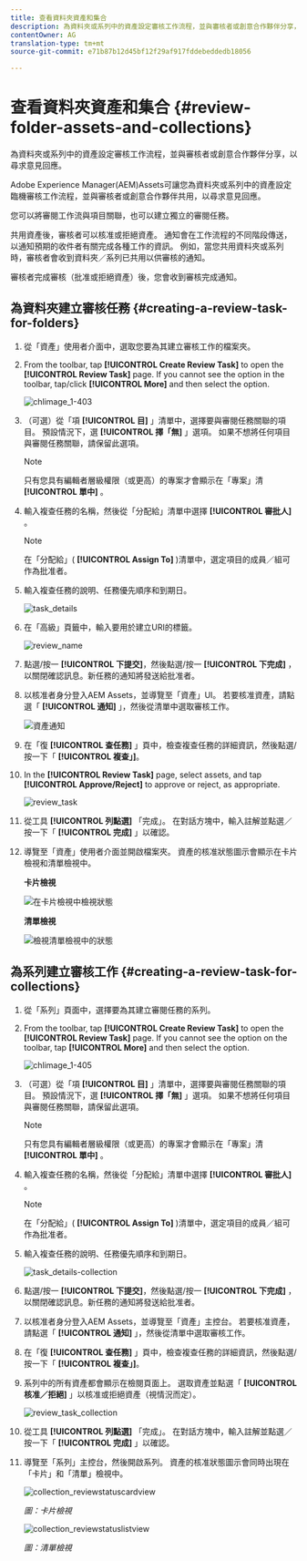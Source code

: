 ```yaml
---
title: 查看資料夾資產和集合
description: 為資料夾或系列中的資產設定審核工作流程，並與審核者或創意合作夥伴分享，以尋求意見回應。
contentOwner: AG
translation-type: tm+mt
source-git-commit: e71b87b12d45bf12f29af917fddebeddedb18056

---
```



# 查看資料夾資產和集合 {#review-folder-assets-and-collections}

為資料夾或系列中的資產設定審核工作流程，並與審核者或創意合作夥伴分享，以尋求意見回應。

Adobe Experience Manager(AEM)Assets可讓您為資料夾或系列中的資產設定臨機審核工作流程，並與審核者或創意合作夥伴共用，以尋求意見回應。

您可以將審閱工作流與項目關聯，也可以建立獨立的審閱任務。

共用資產後，審核者可以核准或拒絕資產。 通知會在工作流程的不同階段傳送，以通知預期的收件者有關完成各種工作的資訊。 例如，當您共用資料夾或系列時，審核者會收到資料夾／系列已共用以供審核的通知。

審核者完成審核（批准或拒絕資產）後，您會收到審核完成通知。

## 為資料夾建立審核任務 {#creating-a-review-task-for-folders}

1. 從「資產」使用者介面中，選取您要為其建立審核工作的檔案夾。
1. From the toolbar, tap **[!UICONTROL Create Review Task]** to open the **[!UICONTROL Review Task]** page. If you cannot see the option in the toolbar, tap/click **[!UICONTROL More]** and then select the option.

   ![chlimage_1-403](assets/chlimage_1-403.png)

1. （可選）從「項 **[!UICONTROL 目]** 」清單中，選擇要與審閱任務關聯的項目。 預設情況下，選 **[!UICONTROL 擇「無]** 」選項。 如果不想將任何項目與審閱任務關聯，請保留此選項。

   >[!NOTE]
   >
   >只有您具有編輯者層級權限（或更高）的專案才會顯示在「專案」清 **[!UICONTROL 單中]** 。

1. 輸入複查任務的名稱，然後從「分配給」清單中選擇 **[!UICONTROL 審批人]** 。

   >[!NOTE]
   >
   >在「分配給」( **[!UICONTROL Assign To]** )清單中，選定項目的成員／組可作為批准者。

1. 輸入複查任務的說明、任務優先順序和到期日。

   ![task_details](assets/task_details.png)

1. 在「高級」頁籤中，輸入要用於建立URI的標籤。

   ![review_name](assets/review_name.png)

1. 點選/按一 **[!UICONTROL 下提交]**，然後點選/按一 **[!UICONTROL 下完成]** ，以關閉確認訊息。新任務的通知將發送給批准者。
1. 以核准者身分登入AEM Assets，並導覽至「資產」UI。 若要核准資產，請點選「 **[!UICONTROL 通知]** 」，然後從清單中選取審核工作。

   ![資產通知](assets/aemAssetsNotification.png)

1. 在「復 **[!UICONTROL 查任務]** 」頁中，檢查複查任務的詳細資訊，然後點選/按一下「 **[!UICONTROL 複查」]**。
1. In the **[!UICONTROL Review Task]** page, select assets, and tap **[!UICONTROL Approve/Reject]** to approve or reject, as appropriate.

   ![review_task](assets/review_task.png)

1. 從工具 **[!UICONTROL 列點選]** 「完成」。 在對話方塊中，輸入註解並點選／按一下「 **[!UICONTROL 完成]** 」以確認。
1. 導覽至「資產」使用者介面並開啟檔案夾。 資產的核准狀態圖示會顯示在卡片檢視和清單檢視中。

   **卡片檢視**

   ![在卡片檢視中檢視狀態](assets/chlimage_1-404.png)

   **清單檢視**

   ![檢視清單檢視中的狀態](assets/review_status_listview.png)

## 為系列建立審核工作 {#creating-a-review-task-for-collections}

1. 從「系列」頁面中，選擇要為其建立審閱任務的系列。
1. From the toolbar, tap **[!UICONTROL Create Review Task]** to open the **[!UICONTROL Review Task]** page. If you cannot see the option on the toolbar, tap **[!UICONTROL More]** and then select the option.

   ![chlimage_1-405](assets/chlimage_1-405.png)

1. （可選）從「項 **[!UICONTROL 目]** 」清單中，選擇要與審閱任務關聯的項目。 預設情況下，選 **[!UICONTROL 擇「無]** 」選項。 如果不想將任何項目與審閱任務關聯，請保留此選項。

   >[!NOTE]
   >
   >只有您具有編輯者層級權限（或更高）的專案才會顯示在「專案」清 **[!UICONTROL 單中]** 。

1. 輸入複查任務的名稱，然後從「分配給」清單中選擇 **[!UICONTROL 審批人]** 。

   >[!NOTE]
   >
   >在「分配給」( **[!UICONTROL Assign To]** )清單中，選定項目的成員／組可作為批准者。

1. 輸入複查任務的說明、任務優先順序和到期日。

   ![task_details-collection](assets/task_details-collection.png)

1. 點選/按一 **[!UICONTROL 下提交]**，然後點選/按一 **[!UICONTROL 下完成]** ，以關閉確認訊息。新任務的通知將發送給批准者。
1. 以核准者身分登入AEM Assets，並導覽至「資產」主控台。 若要核准資產，請點選「 **[!UICONTROL 通知]** 」，然後從清單中選取審核工作。
1. 在「復 **[!UICONTROL 查任務]** 」頁中，檢查複查任務的詳細資訊，然後點選/按一下「 **[!UICONTROL 複查」]**。
1. 系列中的所有資產都會顯示在檢閱頁面上。 選取資產並點選「 **[!UICONTROL 核准／拒絕]** 」以核准或拒絕資產（視情況而定）。

   ![review_task_collection](assets/review_task_collection.png)

1. 從工具 **[!UICONTROL 列點選]** 「完成」。 在對話方塊中，輸入註解並點選／按一下「 **[!UICONTROL 完成]** 」以確認。
1. 導覽至「系列」主控台，然後開啟系列。 資產的核准狀態圖示會同時出現在「卡片」和「清單」檢視中。

   ![collection_reviewstatuscardview](assets/collection_reviewstatuscardview.png)

   *圖：卡片檢視*

   ![collection_reviewstatuslistview](assets/collection_reviewstatuslistview.png)

   *圖：清單檢視*
